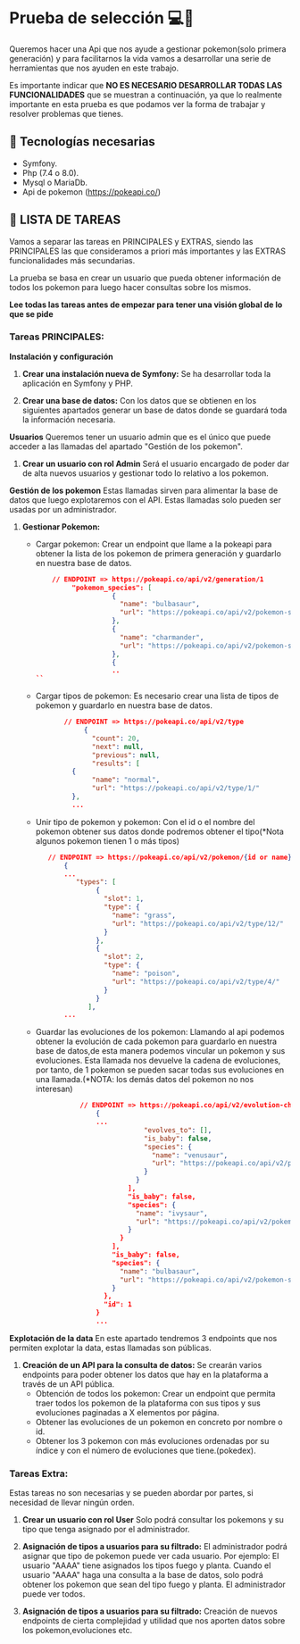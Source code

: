 # Prueba de selección 💻🎯

Queremos hacer una Api que nos ayude a gestionar pokemon(solo primera generación) y para facilitarnos la vida vamos a desarrollar una serie de herramientas que nos ayuden en este trabajo.

Es importante indicar que **NO ES NECESARIO DESARROLLAR TODAS LAS FUNCIONALIDADES** que se muestran a continuación, ya que lo realmente importante en esta prueba es que podamos ver la forma de trabajar y resolver problemas que tienes.

## 📝 Tecnologías necesarias
- Symfony.
- Php (7.4 o 8.0).
- Mysql o MariaDb.
- Api de pokemon (https://pokeapi.co/)

## 📝 LISTA DE TAREAS

Vamos a separar las tareas en PRINCIPALES y EXTRAS, siendo las PRINCIPALES las que consideramos a priori más importantes y las EXTRAS funcionalidades más secundarias.

La prueba se basa en crear un usuario que pueda obtener información de todos los pokemon para luego hacer consultas sobre los mismos.

**Lee todas las tareas antes de empezar para tener una visión global de lo que se pide**

### Tareas PRINCIPALES:
**Instalación y configuración**

1. **Crear una instalación nueva de Symfony:** Se ha desarrollar toda la aplicación en Symfony y PHP.

2. **Crear una base de datos:** Con los datos que se obtienen en los siguientes apartados generar un base de datos donde se guardará toda la información necesaria.

**Usuarios** Queremos tener un usuario admin que es el único que puede acceder a las llamadas del apartado "Gestión de los pokemon".

1. **Crear un usuario con rol Admin** Será el usuario encargado de poder dar de alta nuevos usuarios y gestionar todo lo relativo a los pokemon.

**Gestión de los pokemon** Estas llamadas sirven para alimentar la base de datos que luego explotaremos con el API. Estas llamadas solo pueden ser usadas por un administrador.

1. **Gestionar Pokemon:**

    -    Cargar pokemon: Crear un endpoint que llame a la pokeapi para obtener la lista de los pokemon de primera generación y guardarlo en nuestra base de datos.
         ```json
             // ENDPOINT => https://pokeapi.co/api/v2/generation/1
                  "pokemon_species": [
                            {
                              "name": "bulbasaur",
                              "url": "https://pokeapi.co/api/v2/pokemon-species/1/"
                            },
                            {
                              "name": "charmander",
                              "url": "https://pokeapi.co/api/v2/pokemon-species/4/"
                            },
                            {
                            ..
         ``
    - Cargar tipos de pokemon: Es necesario crear una lista de tipos de pokemon y guardarlo en nuestra base de datos.
      ```json
             // ENDPOINT => https://pokeapi.co/api/v2/type
                  {
                    "count": 20,
                    "next": null,
                    "previous": null,
                    "results": [
               {
                    "name": "normal",
                    "url": "https://pokeapi.co/api/v2/type/1/"
               },
               ...
      ```
    - Unir tipo de pokemon y pokemon: Con el id o el nombre del pokemon obtener sus datos donde podremos obtener el tipo(*Nota algunos pokemon tienen 1 o más tipos)
      ```json
         // ENDPOINT => https://pokeapi.co/api/v2/pokemon/{id or name}
             {
             ...
                "types": [
                     {
                       "slot": 1,
                       "type": {
                         "name": "grass",
                         "url": "https://pokeapi.co/api/v2/type/12/"
                       }
                     },
                     {
                       "slot": 2,
                       "type": {
                         "name": "poison",
                         "url": "https://pokeapi.co/api/v2/type/4/"
                       }
                     }
                   ],
             ...
      ```
     - Guardar las evoluciones de los pokemon: Llamando al api podemos obtener la evolución de cada pokemon para guardarlo en nuestra base de datos,de esta manera podemos vincular un pokemon y sus evoluciones. Esta llamada nos devuelve la cadena de evoluciones, por tanto, de 1 pokemon se pueden sacar todas sus evoluciones en una llamada.(*NOTA: los demás datos del pokemon no nos interesan)
         ```json
                    // ENDPOINT => https://pokeapi.co/api/v2/evolution-chain/{id}
                        {
                        ...
                                    "evolves_to": [],
                                    "is_baby": false,
                                    "species": {
                                      "name": "venusaur",
                                      "url": "https://pokeapi.co/api/v2/pokemon-species/3/"
                                    }
                                  }
                                ],
                                "is_baby": false,
                                "species": {
                                  "name": "ivysaur",
                                  "url": "https://pokeapi.co/api/v2/pokemon-species/2/"
                                }
                              }
                            ],
                            "is_baby": false,
                            "species": {
                              "name": "bulbasaur",
                              "url": "https://pokeapi.co/api/v2/pokemon-species/1/"
                            }
                          },
                          "id": 1
                        }
                        ...
         ```

**Explotación de la data** En este apartado tendremos 3 endpoints que nos permiten explotar la data, estas llamadas son públicas.

1. **Creación de un API para la consulta de datos:** Se crearán varios endpoints para poder obtener los datos que hay en la plataforma a través de un API pública.
    - Obtención de todos los pokemon: Crear un endpoint que permita traer todos los pokemon de la plataforma con sus tipos y sus evoluciones paginadas a X elementos por página.
    - Obtener las evoluciones de un pokemon en concreto por nombre o id.
    - Obtener los 3 pokemon con más evoluciones ordenadas por su índice y con el número de evoluciones que tiene.(pokedex).

### Tareas Extra:

Estas tareas no son necesarias y se pueden abordar por partes, si necesidad de llevar ningún orden.

1. **Crear un usuario con rol User** Solo podrá consultar los pokemons y su tipo que tenga asignado por el administrador.

2. **Asignación de tipos a usuarios para su filtrado:** El administrador podrá asignar que tipo de pokemon puede ver cada usuario. Por ejemplo: El usuario "AAAA" tiene asignados los tipos fuego y planta. Cuando el usuario "AAAA" haga una consulta a la base de datos, solo podrá obtener los pokemon que sean del tipo fuego y planta. El administrador puede ver todos.

3. **Asignación de tipos a usuarios para su filtrado:** Creación de nuevos endpoints de cierta complejidad y utilidad que nos aporten datos sobre los pokemon,evoluciones etc.
